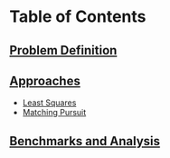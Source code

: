 # Table of Contents

## [Problem Definition](./readmes/01_problem_definition.md)
## [Approaches]()
   - [Least Squares](./readmes/02_least_squares.md)
   - [Matching Pursuit](./readmes/03_matching_pursuit.md)
## [Benchmarks and Analysis](./readmes/04_benchmark_and_analysis.md)